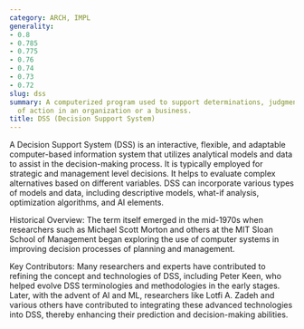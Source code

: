 ```yaml
---
category: ARCH, IMPL
generality:
- 0.8
- 0.785
- 0.775
- 0.76
- 0.74
- 0.73
- 0.72
slug: dss
summary: A computerized program used to support determinations, judgments, and courses
  of action in an organization or a business.
title: DSS (Decision Support System)
---
```


A Decision Support System (DSS) is an interactive, flexible, and adaptable computer-based information system that utilizes analytical models and data to assist in the decision-making process. It is typically employed for strategic and management level decisions. It helps to evaluate complex alternatives based on different variables. DSS can incorporate various types of models and data, including descriptive models, what-if analysis, optimization algorithms, and AI elements.

Historical Overview: The term itself emerged in the mid-1970s when researchers such as Michael Scott Morton and others at the MIT Sloan School of Management began exploring the use of computer systems in improving decision processes of planning and management.

Key Contributors: Many researchers and experts have contributed to refining the concept and technologies of DSS, including Peter Keen, who helped evolve DSS terminologies and methodologies in the early stages. Later, with the advent of AI and ML, researchers like Lotfi A. Zadeh and various others have contributed to integrating these advanced technologies into DSS, thereby enhancing their prediction and decision-making abilities.